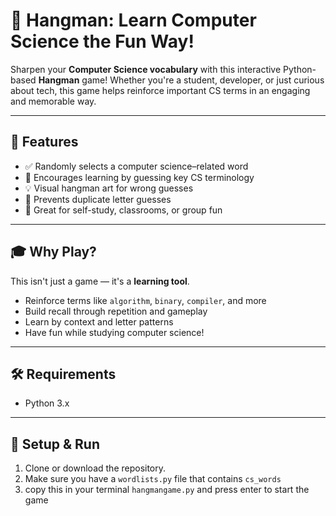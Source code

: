# 🧠 Hangman: Learn Computer Science the Fun Way!

Sharpen your **Computer Science vocabulary** with this interactive Python-based **Hangman** game! Whether you're a student, developer, or just curious about tech, this game helps reinforce important CS terms in an engaging and memorable way.

---

## 🚀 Features

- ✅ Randomly selects a computer science–related word
- 🎯 Encourages learning by guessing key CS terminology
- 💡 Visual hangman art for wrong guesses
- 🔁 Prevents duplicate letter guesses
- 🧠 Great for self-study, classrooms, or group fun

---

## 🎓 Why Play?

This isn't just a game — it's a **learning tool**.

- Reinforce terms like `algorithm`, `binary`, `compiler`, and more
- Build recall through repetition and gameplay
- Learn by context and letter patterns
- Have fun while studying computer science!

---

## 🛠️ Requirements

- Python 3.x

---

## 📁 Setup & Run

1. Clone or download the repository.
2. Make sure you have a `wordlists.py` file that contains `cs_words`
3. copy this in your terminal `hangmangame.py` and press enter to start the game
